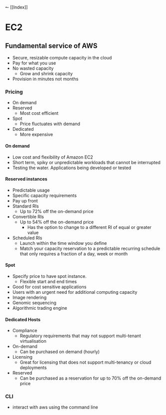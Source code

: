 ↼ [[Index]]

# EC2
## Fundamental service of AWS
- Secure, resizable compute capacity in the cloud
- Pay for what you use
- No wasted capacity
	- Grow and shrink capacity
- Provision in minutes not months

### Pricing
- On demand
- Reserved
	- Most cost efficient
- Spot
	- Price fluctuates with demand
- Dedicated
	- More expensive

####  On demand
- Low cost and flexibility of Amazon EC2
- Short term, spiky or unpredictable workloads that cannot be interrupted
- Testing the water. Applications being developed or tested

#### Reserved instances
- Predictable usage
- Specific capacity requirements
- Pay up front
- Standard RIs
	- Up to 72% off the on-demand price
- Convertible RIs
	- Up to 54% off the on-demand price
		- Has the option to change to a different RI of equal or greater value
- Scheduled RIs
	- Launch within the time window you define
	- Match your capacity reservation to a predictable recurring schedule that only requires a fraction of a day, week or month

#### Spot 
- Specify price to have spot instance.
	- Flexible start and end times
- Good for cost sensitive applications
- Users with an urgent need for additional computing capacity
- Image rendering
- Genomic sequencing
- Algorithmic trading engine

#### Dedicated Hosts
- Compliance
	- Regulatory requirements that may not support multi-tenant virtualisation
- On-demand
	- Can be purchased on demand (hourly)
- Licensing
	- Great for licensing that does not support multi-tenancy or cloud deployments
- Reserved
	- Can be purchased as a reservation for up to 70% off the on-demand price

### CLI
- interact with aws using the command line

